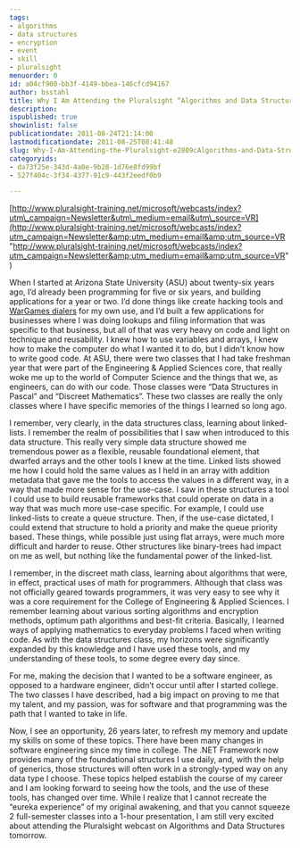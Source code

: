 ```yaml
---
tags:
- algorithms
- data structures
- encryption
- event
- skill
- pluralsight
menuorder: 0
id: a04cf900-bb3f-4149-bbea-146cfcd94167
author: bsstahl
title: Why I Am Attending the Pluralsight “Algorithms and Data Structures” Webcast
description: 
ispublished: true
showinlist: false
publicationdate: 2011-08-24T21:14:00
lastmodificationdate: 2011-08-25T08:41:48
slug: Why-I-Am-Attending-the-Pluralsight-e2809cAlgorithms-and-Data-Structurese2809d-Webcast
categoryids:
- da73f25e-343d-4a0e-9b28-1d76e8fd99bf
- 527f404c-3f34-4377-91c9-443f2eedf0b9

---
```


[http://www.pluralsight-training.net/microsoft/webcasts/index?utm\_campaign=Newsletter&utm\_medium=email&utm\_source=VR](http://www.pluralsight-training.net/microsoft/webcasts/index?utm_campaign=Newsletter&amp;utm_medium=email&amp;utm_source=VR "http://www.pluralsight-training.net/microsoft/webcasts/index?utm_campaign=Newsletter&amp;utm_medium=email&amp;utm_source=VR")

When I started at Arizona State University (ASU) about twenty-six years ago, I’d already been programming for five or six years, and building applications for a year or two.  I’d done things like create hacking tools and [WarGames dialers](http://en.wikipedia.org/wiki/War_dialing) for my own use, and I’d built a few applications for businesses where I was doing lookups and filing information that was specific to that business, but all of that was very heavy on code and light on technique and reusability.  I knew how to use variables and arrays, I knew how to make the computer do what I wanted it to do, but I didn’t know how to write good code.  At ASU, there were two classes that I had take freshman year that were part of the Engineering & Applied Sciences core, that really woke me up to the world of Computer Science and the things that we, as engineers, can do with our code.  Those classes were “Data Structures in Pascal” and “Discreet Mathematics”.  These two classes are really the only classes where I have specific memories of the things I learned so long ago.

I remember, very clearly, in the data structures class, learning about linked-lists.  I remember the realm of possibilities that I saw when introduced to this data structure.  This really very simple data structure showed me tremendous power as a flexible, reusable foundational element, that dwarfed arrays and the other tools I knew at the time.  Linked lists showed me how I could hold the same values as I held in an array with addition metadata that gave me the tools to access the values in a different way, in a way that made more sense for the use-case.  I saw in these structures a tool I could use to build reusable frameworks that could operate on data in a way that was much more use-case specific.  For example, I could use linked-lists to create a queue structure.  Then, if the use-case dictated, I could extend that structure to hold a priority and make the queue priority based.  These things, while possible just using flat arrays, were much more difficult and harder to reuse.  Other structures like binary-trees had impact on me as well, but nothing like the fundamental power of the linked-list.

I remember, in the discreet math class, learning about algorithms that were, in effect, practical uses of math for programmers.  Although that class was not officially geared towards programmers, it was very easy to see why it was a core requirement for the College of Engineering & Applied Sciences.  I remember learning about various sorting algorithms and encryption methods, optimum path algorithms and best-fit criteria.  Basically, I learned ways of applying mathematics to everyday problems I faced when writing code.  As with the data structures class, my horizons were significantly expanded by this knowledge and I have used these tools, and my understanding of these tools, to some degree every day since.

For me, making the decision that I wanted to be a software engineer, as opposed to a hardware engineer, didn’t occur until after I started college.  The two classes I have described, had a big impact on proving to me that my talent, and my passion, was for software and that programming was the path that I wanted to take in life.

Now, I see an opportunity, 26 years later, to refresh my memory and update my skills on some of these topics.  There have been many changes in software engineering since my time in college.  The .NET Framework now provides many of the foundational structures I use daily, and, with the help of generics, those structures will often work in a strongly-typed way on any data type I choose.  These topics helped establish the course of my career and I am looking forward to seeing how the tools, and the use of these tools, has changed over time.  While I realize that I cannot recreate the “eureka experience” of my original awakening, and that you cannot squeeze 2 full-semester classes into a 1-hour presentation, I am still very excited about attending the Pluralsight webcast on Algorithms and Data Structures tomorrow.

